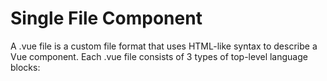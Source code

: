 # Single File ComponentA .vue file is a custom file format that uses HTML-like syntax to describe a Vue component. Each .vue file consists of 3 types of top-level language blocks: <template>, <script> and <style>, and optionally additional <custom1> blocks.vue-loader will parse the file, extract each language block, pipe them through other loaders if necessary, and finally assemble them back into an ES Module whose default export is a Vue component options object.vue-loader supports using non-default languages, such as CSS pre-processors and compile-to-HTML template languages, by specifying the *lang* attribute for a language block, e.g. `<style lang="sass">`.**Single File Component (SFC)** is a special .vue file that defines all 3 aspects of a component in one place:1. structure:    `<template>` HTML or a pre-processor (Pug, Haml)2. presentation: `<style>`    CSS or a pre-processor (Sass, Less, PostCSS)3. behaviour:    `<script>`   JS or alt (TS, CoffeScript)Vue components can be made in plain .js files which don't require webpack, although authoring components that way comes with decreased readability and organization - HTML template must be specified as a string, and the CSS styling cannot be included in the same file. For smaller components, especially if they don't require any styling, this may be acceptable.For a full WC galore, the .vue files are a must as they provide many benefits. All 3 aspects that define a component are contained in a single .vue file: template, stylying and logic. They require processing by *webpack* and webpack's *loaders*, but they give very significant things in return. The .vue files offer more pleasent syntax thanks to their ability to use a preprocessor of choice for any of the three parts. The hard dependency on webpack also means the ability to use the lastest JS features and native ES modules (`import` and `export` keywords).The CSS styling may be scoped locally by using the `scoped` attribute in the `<style>` tag: `<style scoped>` so the CSS styles of different components do not clash. However, this is not a true namespaced demarcation but an automated naming scheme.Preprocessors support includes:* template  - Pug  - Haml* style  - Sass  - Less  - Stylus  - PostCSS* script  - TypeScript  - CoffeScript
